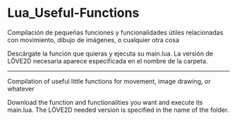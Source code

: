 Lua_Useful-Functions
====================

Compilación de pequeñas funciones y funcionalidades útiles relacionadas con movimiento, dibujo de imágenes, o cualquier otra cosa

Descárgate la función que quieras y ejecuta su main.lua. 
La versión de LÖVE2D necesaria aparece especificada en el nombre de la carpeta.

-----------------------------------------------------------------------------------------------------------------

Compilation of useful little functions for movement, image drawing, or whatever

Download the function and functionalities you want and execute its main.lua. 
The LÖVE2D needed version is specified in the name of the folder.
